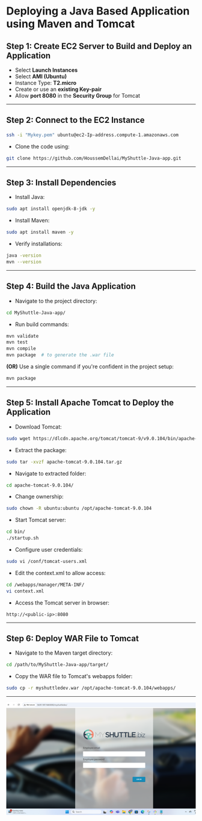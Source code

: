 
# Deploying a Java Based Application using Maven and Tomcat

## **Step 1: Create EC2 Server to Build and Deploy an Application**

- Select **Launch Instances**
- Select **AMI (Ubuntu)**
- Instance Type: **T2.micro**
- Create or use an **existing Key-pair**
- Allow **port 8080** in the **Security Group** for Tomcat

---

## **Step 2: Connect to the EC2 Instance**

```bash
ssh -i "Mykey.pem" ubuntu@ec2-Ip-address.compute-1.amazonaws.com
````

* Clone the code using:

```bash
git clone https://github.com/HoussemDellai/MyShuttle-Java-app.git
```

---

## **Step 3: Install Dependencies**

* Install Java:

```bash
sudo apt install openjdk-8-jdk -y
```

* Install Maven:

```bash
sudo apt install maven -y
```

* Verify installations:

```bash
java -version
mvn --version
```

---

## **Step 4: Build the Java Application**

* Navigate to the project directory:

```bash
cd MyShuttle-Java-app/
```

* Run build commands:

```bash
mvn validate
mvn test
mvn compile
mvn package  # to generate the .war file
```

**(OR)**
Use a single command if you're confident in the project setup:

```bash
mvn package
```

---

## **Step 5: Install Apache Tomcat to Deploy the Application**

* Download Tomcat:

```bash
sudo wget https://dlcdn.apache.org/tomcat/tomcat-9/v9.0.104/bin/apache-tomcat-9.0.104.tar.gz
```

* Extract the package:

```bash
sudo tar -xvzf apache-tomcat-9.0.104.tar.gz
```

* Navigate to extracted folder:

```bash
cd apache-tomcat-9.0.104/
```

* Change ownership:

```bash
sudo chown -R ubuntu:ubuntu /opt/apache-tomcat-9.0.104
```

* Start Tomcat server:

```bash
cd bin/
./startup.sh
```

* Configure user credentials:

```bash
sudo vi /conf/tomcat-users.xml
```

* Edit the context.xml to allow access:

```bash
cd /webapps/manager/META-INF/
vi context.xml
```

* Access the Tomcat server in browser:

```
http://<public-ip>:8080
```

---

## **Step 6: Deploy WAR File to Tomcat**

* Navigate to the Maven target directory:

```bash
cd /path/to/MyShuttle-Java-app/target/
```

* Copy the WAR file to Tomcat's webapps folder:

```bash
sudo cp -r myshuttledev.war /opt/apache-tomcat-9.0.104/webapps/
```

---
<img src="Images/myshuttle.png" alt="output" width="700" height="300"/>

